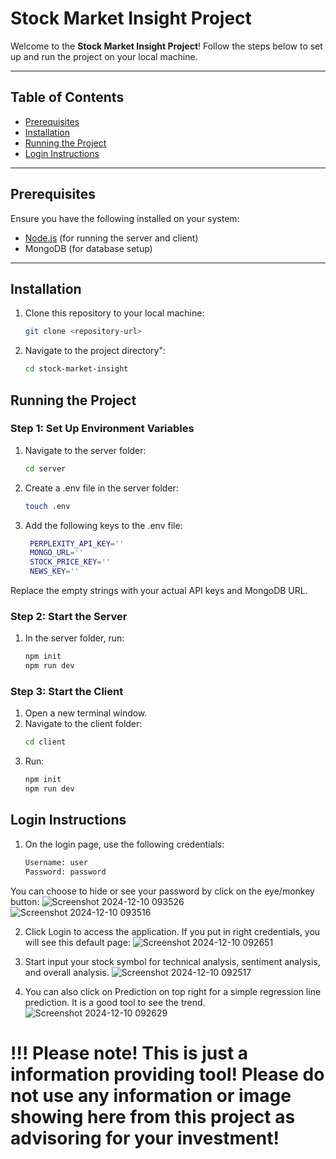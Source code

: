 

# Stock Market Insight Project

Welcome to the **Stock Market Insight Project**! Follow the steps below to set up and run the project on your local machine.

---

## Table of Contents
- [Prerequisites](#prerequisites)
- [Installation](#installation)
- [Running the Project](#running-the-project)
- [Login Instructions](#login-instructions)

---

## Prerequisites

Ensure you have the following installed on your system:
- [Node.js](https://nodejs.org/) (for running the server and client)
- MongoDB (for database setup)

---

## Installation

1. Clone this repository to your local machine:
   ```bash
   git clone <repository-url>

2. Navigate to the project directory":
   ```bash
   cd stock-market-insight

## Running the Project

### Step 1: Set Up Environment Variables
1. Navigate to the server folder:
   ```bash
   cd server
2. Create a .env file in the server folder:
   ```bash
   touch .env
3. Add the following keys to the .env file:
   ```bash
    PERPLEXITY_API_KEY=''
    MONGO_URL=''
    STOCK_PRICE_KEY=''
    NEWS_KEY=''
Replace the empty strings with your actual API keys and MongoDB URL.
### Step 2: Start the Server
1. In the server folder, run:
   ```bash
   npm init
   npm run dev
### Step 3: Start the Client
1. Open a new terminal window.
2. Navigate to the client folder:
   ```bash
   cd client
3. Run:
   ```bash
   npm init
   npm run dev
## Login Instructions
1. On the login page, use the following credentials:
   ```bash
   Username: user
   Password: password
You can choose to hide or see your password by click on the eye/monkey button:
 ![Screenshot 2024-12-10 093526](https://github.com/user-attachments/assets/f10b32b6-d2d4-48b9-ad79-dc0cfede2c72)
![Screenshot 2024-12-10 093516](https://github.com/user-attachments/assets/58a1c06e-7a9d-452a-838a-38e556b1c85a)

2. Click Login to access the application.
If you put in right credentials, you will see this default page:
![Screenshot 2024-12-10 092651](https://github.com/user-attachments/assets/0e3089d7-5b34-4f83-8329-6b9505808d9a)

3. Start input your stock symbol for technical analysis, sentiment analysis, and overall analysis.
![Screenshot 2024-12-10 092517](https://github.com/user-attachments/assets/a7aae0a8-9366-45de-b4f9-352bf7d4491f)

4. You can also click on Prediction on top right for a simple regression line prediction. It is a good tool to see the trend.
![Screenshot 2024-12-10 092629](https://github.com/user-attachments/assets/53eaaba7-9fee-4b58-81cc-bcfe56c0f8c2)

# !!! Please note! This is just a information providing tool! Please do not use any information or image showing here from this project as advisoring for your investment!

